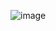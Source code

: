 ![image](https://github.com/shwezin-coder/Analysis-Project-Planning-Template/assets/70483157/ac1e86ec-8ee0-4e5e-90de-a4b4b7327606)
